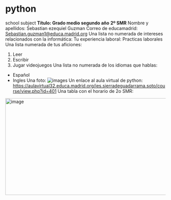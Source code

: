 # python
school subject
**Título: Grado medio segundo año**
**2º SMR** 
Nombre y apellidos: Sebastian ezequiel Guzman
Correo de educamadrid: Sebastian.guzman1@educa.madrid.org
Una lista no numerada de intereses relacionados con la informática: 
Tu experiencia laboral: Practicas laborales
Una lista numerada de tus aficiones:
  1. Leer
  2. Escribir
  3. Jugar videojuegos
Una lista no numerada de los idiomas que hablas:
  - Español
  - Ingles
Una foto: ![images](https://github.com/user-attachments/assets/44a0ebea-0eb4-49fe-82d3-a9197f683aa2)
Un enlace al aula virtual de python: https://aulavirtual32.educa.madrid.org/ies.sierradeguadarrama.soto/course/view.php?id=401
Una tabla con el horario de 2o SMR:
<img width="776" height="305" alt="image" src="https://github.com/user-attachments/assets/8552620a-71e6-4ba5-9fb9-12d91150be6c" />
